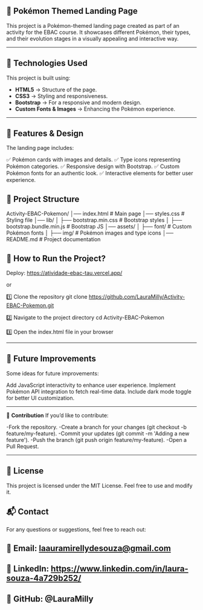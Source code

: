 ## 🚀 **Pokémon Themed Landing Page**
This project is a Pokémon-themed landing page created as part of an activity for the EBAC course. It showcases different Pokémon, their types, and their evolution stages in a visually appealing and interactive way.

---

## 📌 **Technologies Used**
This project is built using:

- **HTML5** → Structure of the page.
- **CSS3** → Styling and responsiveness.
- **Bootstrap** → For a responsive and modern design.
- **Custom Fonts & Images** → Enhancing the Pokémon experience.

---

## 🎨 **Features & Design**
The landing page includes:

✅ Pokémon cards with images and details.
✅ Type icons representing Pokémon categories.
✅ Responsive design with Bootstrap.
✅ Custom Pokémon fonts for an authentic look.
✅ Interactive elements for better user experience.

## 📂 **Project Structure**
Activity-EBAC-Pokemon/
│── index.html            # Main page
│── styles.css            # Styling file
│── lib/
│   ├── bootstrap.min.css # Bootstrap styles
│   ├── bootstrap.bundle.min.js # Bootstrap JS
│── assets/
│   ├── font/             # Custom Pokémon fonts
│   ├── img/              # Pokémon images and type icons
│── README.md             # Project documentation

## 🔧 How to Run the Project?

Deploy: https://atividade-ebac-tau.vercel.app/

or

1️⃣ Clone the repository
git clone https://github.com/LauraMilly/Activity-EBAC-Pokemon.git

2️⃣ Navigate to the project directory
cd Activity-EBAC-Pokemon

3️⃣ Open the index.html file in your browser

---

## 🎯 **Future Improvements**
Some ideas for future improvements:

Add JavaScript interactivity to enhance user experience.
Implement Pokémon API integration to fetch real-time data.
Include dark mode toggle for better UI customization.

---

🤝 **Contribution**
If you’d like to contribute:

-Fork the repository.
-Create a branch for your changes (git checkout -b feature/my-feature).
-Commit your updates (git commit -m 'Adding a new feature').
-Push the branch (git push origin feature/my-feature).
-Open a Pull Request.

---

## 📜 **License**
This project is licensed under the MIT License. Feel free to use and modify it.

## 📬 **Contact**
For any questions or suggestions, feel free to reach out:

## 📧 **Email**: laauramirellydesouza@gmail.com
## 🔗 **LinkedIn**: https://www.linkedin.com/in/laura-souza-4a729b252/
## 🐙 **GitHub**: @LauraMilly
